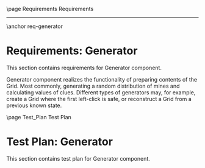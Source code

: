 \page Requirements Requirements

---

\anchor req-generator

# Requirements: Generator

This section contains requirements for Generator component.

Generator component realizes the functionality of preparing contents of the Grid. Most commonly, generating a random distribution of mines and calculating values of clues. Different types of generators may, for example, create a Grid where the first left-click is safe, or reconstruct a Grid from a previous known state.


\page Test_Plan Test Plan

# Test Plan: Generator

This section contains test plan for Generator component.
